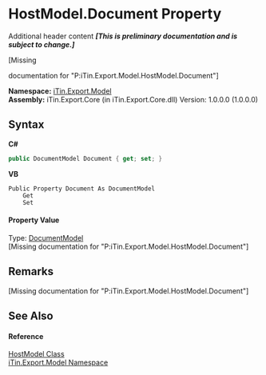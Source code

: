 # HostModel.Document Property 
Additional header content _**\[This is preliminary documentation and is subject to change.\]**_

\[Missing <summary> documentation for "P:iTin.Export.Model.HostModel.Document"\]

**Namespace:**&nbsp;<a href="ef57ffcc-e95e-b212-5a46-9aa6f5a3511f">iTin.Export.Model</a><br />**Assembly:**&nbsp;iTin.Export.Core (in iTin.Export.Core.dll) Version: 1.0.0.0 (1.0.0.0)

## Syntax

**C#**<br />
``` C#
public DocumentModel Document { get; set; }
```

**VB**<br />
``` VB
Public Property Document As DocumentModel
	Get
	Set
```


#### Property Value
Type: <a href="71e106d1-8d5a-0acb-64b2-8f455c2396da">DocumentModel</a><br />\[Missing <value> documentation for "P:iTin.Export.Model.HostModel.Document"\]

## Remarks
\[Missing <remarks> documentation for "P:iTin.Export.Model.HostModel.Document"\]

## See Also


#### Reference
<a href="aaf2a5cd-976a-c65b-0bfb-2fc8f660305a">HostModel Class</a><br /><a href="ef57ffcc-e95e-b212-5a46-9aa6f5a3511f">iTin.Export.Model Namespace</a><br />